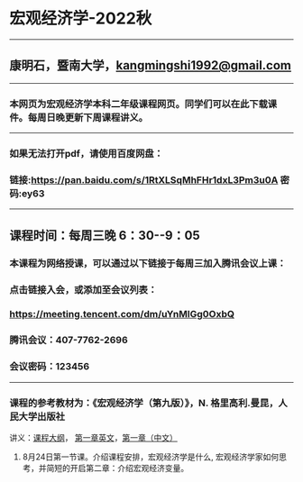 # 宏观经济学-2022秋
---
## 康明石，暨南大学，kangmingshi1992@gmail.com
---
### 本网页为宏观经济学本科二年级课程网页。同学们可以在此下载课件。每周日晚更新下周课程讲义。
---
### 如果无法打开pdf，请使用百度网盘：

### 链接:https://pan.baidu.com/s/1RtXLSqMhFHr1dxL3Pm3u0A  密码:ey63
---
## 课程时间：每周三晚 6：30--9：05
### 本课程为网络授课，可以通过以下链接于每周三加入腾讯会议上课：

### 点击链接入会，或添加至会议列表：

### https://meeting.tencent.com/dm/uYnMlGg0OxbQ

### 腾讯会议：407-7762-2696

### 会议密码：123456
---
### 课程的参考教材为：《宏观经济学（第九版）》，N. 格里高利.曼昆，人民大学出版社




讲义：[课程大纲](https://github.com/EddyKK/Macroeconomics-2022fall/blob/main/%E8%AF%BE%E7%A8%8B%E5%A4%A7%E7%BA%B2.pdf)， [第一章英文](https://github.com/EddyKK/Macroeconomics-2022fall/blob/main/Macro_2022_Fall_Mingshi_Kang.pdf)，[第一章（中文）](https://github.com/EddyKK/Macroeconomics-2022fall/blob/main/%E7%AC%AC%E4%B8%80%E8%AF%BE%C2%B7%E4%BB%8B%E7%BB%8D.pdf)




1. 8月24日第一节课。介绍课程安排，宏观经济学是什么, 宏观经济学家如何思考，并简短的开启第二章：介绍宏观经济变量。

